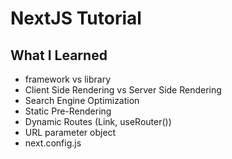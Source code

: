 # NextJS Tutorial
## What I Learned
- framework vs library
- Client Side Rendering vs Server Side Rendering
- Search Engine Optimization
- Static Pre-Rendering
- Dynamic Routes (Link, useRouter())
- URL parameter object
- next.config.js